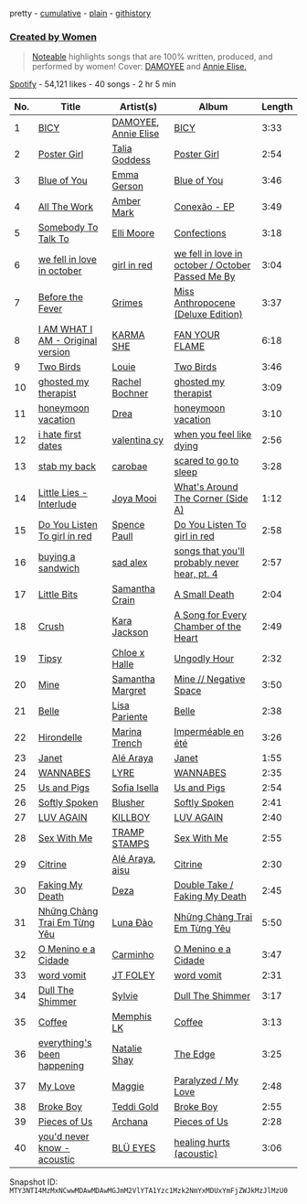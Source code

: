 pretty - [cumulative](/playlists/cumulative/37i9dQZF1DX7JO5vzoPTXR.md) - [plain](/playlists/plain/37i9dQZF1DX7JO5vzoPTXR) - [githistory](https://github.githistory.xyz/mackorone/spotify-playlist-archive/blob/main/playlists/plain/37i9dQZF1DX7JO5vzoPTXR)

### [Created by Women](https://open.spotify.com/playlist/37i9dQZF1DX7JO5vzoPTXR)

> <a href="http://noteable.spotify.com">Noteable</a> highlights songs that are 100% written, produced, and performed by women! Cover: <a href="https://open.spotify.com/artist/2lYXh1nkiBVSAloZw2YQqD?si=a352fb1bc4b74e04&nd=1">DAMOYEE</a> and <a href="https://open.spotify.com/artist/00HR7TZT9GZx2syCaWkeZq?si=fe7b538330f14d0e&nd=1">Annie Elise.</a>

[Spotify](https://open.spotify.com/user/spotify) - 54,121 likes - 40 songs - 2 hr 5 min

| No. | Title | Artist(s) | Album | Length |
|---|---|---|---|---|
| 1 | [BICY](https://open.spotify.com/track/0o9Thoq7pFATP9Ji6MBe3x) | [DAMOYEE](https://open.spotify.com/artist/2lYXh1nkiBVSAloZw2YQqD), [Annie Elise](https://open.spotify.com/artist/00HR7TZT9GZx2syCaWkeZq) | [BICY](https://open.spotify.com/album/06L3PH5oabZwBGSIeWHKJg) | 3:33 |
| 2 | [Poster Girl](https://open.spotify.com/track/5cbmKj0MMYHB7Z6VusQpWn) | [Talia Goddess](https://open.spotify.com/artist/4Otn2nALdNCTFUUExiskqw) | [Poster Girl](https://open.spotify.com/album/5YgXXwuwTim607qGUWXbph) | 2:54 |
| 3 | [Blue of You](https://open.spotify.com/track/3O5STdhXqoP3ZlxkphAZt4) | [Emma Gerson](https://open.spotify.com/artist/6fdclqjSC1tdBYTqU8i7TT) | [Blue of You](https://open.spotify.com/album/6hYXuO23j4xKi6x216SGLv) | 3:46 |
| 4 | [All The Work](https://open.spotify.com/track/0otNHRpPXLB3IEscMNpooH) | [Amber Mark](https://open.spotify.com/artist/0tbeZu9lv8YEKSQ9tZSslu) | [Conexão \- EP](https://open.spotify.com/album/7ETN1PBhrsMl5U96fCCCvn) | 3:49 |
| 5 | [Somebody To Talk To](https://open.spotify.com/track/01C6oS4Goae2Udq6FeYek3) | [Elli Moore](https://open.spotify.com/artist/5qtgvemHd1Dl0WsgfpQIir) | [Confections](https://open.spotify.com/album/2STFUzmvLjfpZqxCJBhUWe) | 3:18 |
| 6 | [we fell in love in october](https://open.spotify.com/track/6IPwKM3fUUzlElbvKw2sKl) | [girl in red](https://open.spotify.com/artist/3uwAm6vQy7kWPS2bciKWx9) | [we fell in love in october / October Passed Me By](https://open.spotify.com/album/7vud0sY43VTv28MbWiglDa) | 3:04 |
| 7 | [Before the Fever](https://open.spotify.com/track/16aE1mxE48CBl3KAbRYrlM) | [Grimes](https://open.spotify.com/artist/053q0ukIDRgzwTr4vNSwab) | [Miss Anthropocene \(Deluxe Edition\)](https://open.spotify.com/album/4zyqNfmTrnvUejh8M1IEh9) | 3:37 |
| 8 | [I AM WHAT I AM \- Original version](https://open.spotify.com/track/0ibyJlhCiBUP51S3TRSwfQ) | [KARMA SHE](https://open.spotify.com/artist/6kuuHVyXGEt2Zcj67hoxlf) | [FAN YOUR FLAME](https://open.spotify.com/album/4g3cgfHyKfCFJoPGSzPptK) | 6:18 |
| 9 | [Two Birds](https://open.spotify.com/track/4Kl87Hu8MHCV87FVN6JFih) | [Louie](https://open.spotify.com/artist/4gaw8pYdmbdMKsWfJcR4Ky) | [Two Birds](https://open.spotify.com/album/02xDWLkHlEr99GQGVbKfqk) | 3:46 |
| 10 | [ghosted my therapist](https://open.spotify.com/track/66hiFgCiE78apt2LdBpAPZ) | [Rachel Bochner](https://open.spotify.com/artist/6AdwNKE3DsPrlNNCIzdZXz) | [ghosted my therapist](https://open.spotify.com/album/3Q7Y8eGp6NzJZ9ID2tglF3) | 3:09 |
| 11 | [honeymoon vacation](https://open.spotify.com/track/5Sr19fOsiZzWkUrBSIk5f3) | [Drea](https://open.spotify.com/artist/5y8t1h8bv3Rpj4nRiGkgXz) | [honeymoon vacation](https://open.spotify.com/album/3sQjhaSJIo5GCkBJiKbXMi) | 3:10 |
| 12 | [i hate first dates](https://open.spotify.com/track/55hzFREYJstn2zaIhY9FPr) | [valentina cy](https://open.spotify.com/artist/6VSCooQeDo6An0mx1mhYyx) | [when you feel like dying](https://open.spotify.com/album/0qmJTfBCOQROkN8h8nGvA5) | 2:56 |
| 13 | [stab my back](https://open.spotify.com/track/2qmOdCbB4TbRWNXD7QOc1M) | [carobae](https://open.spotify.com/artist/2HysMkOtaumKooHYAlE7wd) | [scared to go to sleep](https://open.spotify.com/album/4QKam9OIXo9igvbnq5r5O2) | 3:28 |
| 14 | [Little Lies \- Interlude](https://open.spotify.com/track/78ylxX96Q9kzaJXSC9mHHl) | [Joya Mooi](https://open.spotify.com/artist/03X2rnTnfrpid7yLZfUSGn) | [What's Around The Corner \(Side A\)](https://open.spotify.com/album/07IIZ10hO0U1QToADq9t84) | 1:12 |
| 15 | [Do You Listen To girl in red](https://open.spotify.com/track/3tdp1ekrwXTQxA1262gFZQ) | [Spence Paull](https://open.spotify.com/artist/5o2EWgdVpRbgVvqRIRf7n3) | [Do You Listen To girl in red](https://open.spotify.com/album/0nWHNKgioMANAztXbdknWQ) | 2:58 |
| 16 | [buying a sandwich](https://open.spotify.com/track/79W6RZ6avpL86y5KwIpduE) | [sad alex](https://open.spotify.com/artist/3i8iJVU0mtgzbZsuF1AoJ3) | [songs that you'll probably never hear, pt\. 4](https://open.spotify.com/album/55vuYaY5NO36SxAy7nqgfn) | 2:57 |
| 17 | [Little Bits](https://open.spotify.com/track/4oGhdVgJOBpCfHhY6h9asd) | [Samantha Crain](https://open.spotify.com/artist/5dpLK5cD7FwWyDKv4qbodS) | [A Small Death](https://open.spotify.com/album/7veNlo53uwJjMtxwQUTNOx) | 2:04 |
| 18 | [Crush](https://open.spotify.com/track/5exfpCzHV6EbD7Um9FZSfc) | [Kara Jackson](https://open.spotify.com/artist/2lciIw4vq0jQqevXA2TEUl) | [A Song for Every Chamber of the Heart](https://open.spotify.com/album/4iQsCjLGCge6JEzzKEUZj2) | 2:49 |
| 19 | [Tipsy](https://open.spotify.com/track/5GXuUITCCWAG4h8ABnQ8ve) | [Chloe x Halle](https://open.spotify.com/artist/0AsThoR4KZSVktALiNcQwW) | [Ungodly Hour](https://open.spotify.com/album/2HIaUwS0PTUeqFFYHBBGAN) | 2:32 |
| 20 | [Mine](https://open.spotify.com/track/6K5VxMzyMxdpwvVdASQHP9) | [Samantha Margret](https://open.spotify.com/artist/6tyLi4JY6t4BEyZHaKwApN) | [Mine // Negative Space](https://open.spotify.com/album/524QS0BxtFwSTnImwOziGp) | 3:50 |
| 21 | [Belle](https://open.spotify.com/track/02MJ7tsWDTcZSADrruVhIV) | [Lisa Pariente](https://open.spotify.com/artist/2D15WFlWJuCeEGC1LGss6X) | [Belle](https://open.spotify.com/album/3g5nDsYn2YjfR37RPYSVzG) | 2:38 |
| 22 | [Hirondelle](https://open.spotify.com/track/4xtzE5kzhF6gpFVNY4st72) | [Marina Trench](https://open.spotify.com/artist/4To1nBGVwlcmCjjufU2lJB) | [Imperméable en été](https://open.spotify.com/album/6WWhOo12Jj5bvYxaAPyOms) | 3:26 |
| 23 | [Janet](https://open.spotify.com/track/4TlIIHzB3LgHmrPofscKtv) | [Alé Araya](https://open.spotify.com/artist/2kcVXlSyLmHdET22JmJ4jK) | [Janet](https://open.spotify.com/album/4ZVtzeaYdozUchuelYDo80) | 1:55 |
| 24 | [WANNABES](https://open.spotify.com/track/6DDuv2JaSS3jDzdfukIK2m) | [LYRE](https://open.spotify.com/artist/46S6CEd6SMOZ2vjl6s2KjK) | [WANNABES](https://open.spotify.com/album/2qbCVMPZYo3zobVhBpZKXL) | 2:35 |
| 25 | [Us and Pigs](https://open.spotify.com/track/4SmhvwAHcPS07SfLUSOJnt) | [Sofia Isella](https://open.spotify.com/artist/40Aif8AfzbNGA2s52ESEE2) | [Us and Pigs](https://open.spotify.com/album/0qoWzc62jWceify6jMxXDt) | 2:54 |
| 26 | [Softly Spoken](https://open.spotify.com/track/6Jyc8YdessoEIA0VB8qEjQ) | [Blusher](https://open.spotify.com/artist/7AZm56bjPk0tYl6LTyJu9N) | [Softly Spoken](https://open.spotify.com/album/2ZQSbqkciW3zJrlbuOqdrs) | 2:41 |
| 27 | [LUV AGAIN](https://open.spotify.com/track/0kSriYPoDayfikCLfFMDvI) | [KILLBOY](https://open.spotify.com/artist/3lPSkTq1kiSuxDcr996Nlm) | [LUV AGAIN](https://open.spotify.com/album/34DJFhAIgTda9KTmwFWi3V) | 2:40 |
| 28 | [Sex With Me](https://open.spotify.com/track/4o7l8mhu38km4KdQvKbBko) | [TRAMP STAMPS](https://open.spotify.com/artist/27dC1hPiY4d4MVVFyBSC9W) | [Sex With Me](https://open.spotify.com/album/4iq1quQNDvzEKPj3sHy3EK) | 2:55 |
| 29 | [Citrine](https://open.spotify.com/track/6c75l5YqH6zvcfz5wu0Ra7) | [Alé Araya](https://open.spotify.com/artist/2kcVXlSyLmHdET22JmJ4jK), [aisu](https://open.spotify.com/artist/6WCTGeTYQ71cApZr34u4er) | [Citrine](https://open.spotify.com/album/3eEPF2kp86ZxOsCahl70lw) | 2:30 |
| 30 | [Faking My Death](https://open.spotify.com/track/2MNXgjW8AxxNDghFoIxLri) | [Deza](https://open.spotify.com/artist/2HoaVzOMwwXNauX5cjdXwg) | [Double Take / Faking My Death](https://open.spotify.com/album/2hAMVbdCl5PU7KVL5qbJJd) | 2:45 |
| 31 | [Những Chàng Trai Em Từng Yêu](https://open.spotify.com/track/4w2iqC203m2IPEBAlNjHQJ) | [Luna Đào](https://open.spotify.com/artist/77P1juitmNJV2mOz0oMmkB) | [Những Chàng Trai Em Từng Yêu](https://open.spotify.com/album/4dn9Aw2j0TZT81L51B1zha) | 5:50 |
| 32 | [O Menino e a Cidade](https://open.spotify.com/track/2El6d1fzZlAbAxELelRx11) | [Carminho](https://open.spotify.com/artist/6I1r8xKn6bCeionvZVdzdR) | [O Menino e a Cidade](https://open.spotify.com/album/7i2CCBBYBvtJoF6rBC3ubf) | 3:47 |
| 33 | [word vomit](https://open.spotify.com/track/2tNitt6N5YfYSvEyUYPBVm) | [JT FOLEY](https://open.spotify.com/artist/1h5BwdyJ0LOpYZwECGo58q) | [word vomit](https://open.spotify.com/album/7fzGTGb0zyGHGnfesSQHmY) | 2:31 |
| 34 | [Dull The Shimmer](https://open.spotify.com/track/5dgyiIQkBshC4WxvczJdA0) | [Sylvie](https://open.spotify.com/artist/65ZxzibB1frczfKSahNg5R) | [Dull The Shimmer](https://open.spotify.com/album/3Z5vv8dHviF037tNyZAq94) | 3:17 |
| 35 | [Coffee](https://open.spotify.com/track/7uS0B4O1PDYQhZJQIuFjtR) | [Memphis LK](https://open.spotify.com/artist/7z3XgqpRYdNJ7RvEUlYaUe) | [Coffee](https://open.spotify.com/album/5QvtSMjg0Qr2DFa7LRKA1u) | 3:13 |
| 36 | [everything's been happening](https://open.spotify.com/track/7fO760xZEoIno4ckWeeKSd) | [Natalie Shay](https://open.spotify.com/artist/6pDapjUwN36LXMdYk0WKuQ) | [The Edge](https://open.spotify.com/album/5sx3wNJOzUezXBkin3pukb) | 3:25 |
| 37 | [My Love](https://open.spotify.com/track/4xuhOJihzqkCI15hsX1gaJ) | [Maggie](https://open.spotify.com/artist/13zDWxn97ZfI8hm7IAZXL1) | [Paralyzed / My Love](https://open.spotify.com/album/2gxGbv4pWm4YtbTkORUe7O) | 2:48 |
| 38 | [Broke Boy](https://open.spotify.com/track/4oudlkkeXeJfeimYgfIOZJ) | [Teddi Gold](https://open.spotify.com/artist/7IIPt2aOjyLjpwsRGXsj7h) | [Broke Boy](https://open.spotify.com/album/1js1J5LKYRbS5QoAbdwbJ2) | 2:55 |
| 39 | [Pieces of Us](https://open.spotify.com/track/40C4qzkk9D02wwTtCoe3HI) | [Archana](https://open.spotify.com/artist/0uaopoljpu56onTz2xGIDH) | [Pieces of Us](https://open.spotify.com/album/5s85YliyLqpolbvGqn6LJa) | 2:28 |
| 40 | [you'd never know \- acoustic](https://open.spotify.com/track/638KGLHjhYK82pTKXxkyFg) | [BLÜ EYES](https://open.spotify.com/artist/2gI1WfmpFmmgSRojy4Jup2) | [healing hurts \(acoustic\)](https://open.spotify.com/album/3nOUlqhIqt9B7ztNefbqvA) | 3:06 |

Snapshot ID: `MTY3NTI4MzMxNCwwMDAwMDAwMGJmM2VlYTA1Yzc1Mzk2NmYxMDUxYmFjZWJkMzJlMzU0`
